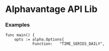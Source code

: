 # Alphavantage API Lib

### Examples

```
func main() {
	opts := alpha.Options{
			Function:   "TIME_SERIES_DAILY",

